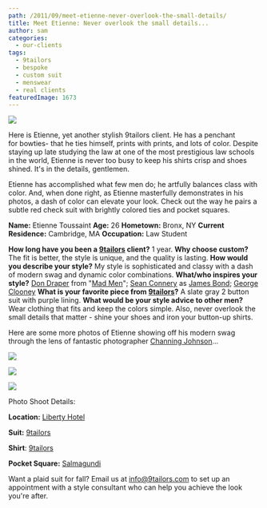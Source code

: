 ```yaml
---
path: /2011/09/meet-etienne-never-overlook-the-small-details/
title: Meet Etienne: Never overlook the small details...
author: sam
categories: 
  - our-clients
tags: 
  - 9tailors
  - bespoke
  - custom suit
  - menswear
  - real clients
featuredImage: 1673
---
```

[![](http://3.bp.blogspot.com/-6RHmVez2TwI/TntdHjczRVI/AAAAAAAAAzU/xmcCFJePCic/s1600/etienne_profile.jpg)](http://3.bp.blogspot.com/-6RHmVez2TwI/TntdHjczRVI/AAAAAAAAAzU/xmcCFJePCic/s1600/etienne_profile.jpg)

Here is Etienne, yet another stylish 9tailors client. He has a penchant for bowties- that he ties himself, prints with prints, and lots of color. Despite staying up late studying the law at one of the most prestigious law schools in the world, Etienne is never too busy to keep his shirts crisp and shoes shined. It's in the details, gentlemen.

Etienne has accomplished what few men do; he artfully balances class with color. And, when done right, as Etienne masterfully demonstrates in his photos, a dash of color can elevate your look. Check out the way he pairs a subtle red check suit with brightly colored ties and pocket squares.

**Name:** Etienne Toussaint **Age:** 26 **Hometown:** Bronx, NY **Current Residence:** Cambridge, MA **Occupation:** Law Student

**How long have you been a [9tailors](http://www.blogger.com/www.9tailors.com) client?** 1 year. **Why choose custom?** The fit is better, the style is unique, and the quality is lasting. **How would you describe your style?** My style is sophisticated and classy with a dash of modern swag and dynamic color combinations. **What/who inspires your style?** [Don Draper](http://en.wikipedia.org/wiki/Don_Draper) from "[Mad Men](http://www.amctv.com/shows/mad-men)"; [Sean Connery](http://www.imdb.com/name/nm0000125/) as [James Bond](http://www.007.info/Sean_Connery.asp); [George Clooney](http://www.imdb.com/name/nm0000123/) **What is your favorite piece from [9tailors](http://www.blogger.com/www.9tailors.com)?** A slate gray 2 button suit with purple lining. **What would be your style advice to other men?** Wear clothing that fits and keep the colors simple. Also, never overlook the small details that matter - shine your shoes and iron your button-up shirts.

Here are some more photos of Etienne showing off his modern swag through the lens of fantastic photographer [Channing Johnson](http://www.channingjohnson.com/)...

[![](http://3.bp.blogspot.com/-00TTZNKtBaA/TntguYEMiGI/AAAAAAAAAzk/yJHZ4jVtuSY/s640/9TailorsFallShoot-014.jpg)](http://3.bp.blogspot.com/-00TTZNKtBaA/TntguYEMiGI/AAAAAAAAAzk/yJHZ4jVtuSY/s1600/9TailorsFallShoot-014.jpg)

[![](http://4.bp.blogspot.com/-JA_hh_MYCI0/TntguoG0avI/AAAAAAAAAzs/cXpSR72RASg/s640/9TailorsFallShoot-056.jpg)](http://4.bp.blogspot.com/-JA_hh_MYCI0/TntguoG0avI/AAAAAAAAAzs/cXpSR72RASg/s1600/9TailorsFallShoot-056.jpg)

[![](http://1.bp.blogspot.com/-92HMnMMO6o8/TntgvVaqX1I/AAAAAAAAAz0/tnQqjpVBBs4/s400/9TailorsFallShoot-095.jpg)](http://1.bp.blogspot.com/-92HMnMMO6o8/TntgvVaqX1I/AAAAAAAAAz0/tnQqjpVBBs4/s1600/9TailorsFallShoot-095.jpg)

Photo Shoot Details:

**Location:** [Liberty Hotel](http://www.libertyhotel.com/)

**Suit:** [9tailors](http://www.blogger.com/www.9tailors.com)

**Shirt**: [9tailors](http://www.blogger.com/www.9tailors.com)

**Pocket Square:** [Salmagundi](http://www.salmagundiboston.com/)

Want a plaid suit for fall? Email us at [info@9tailors.com](http://www.blogger.com/info@9tailors.com) to set up an appointment with a style consultant who can help you achieve the look you're after.